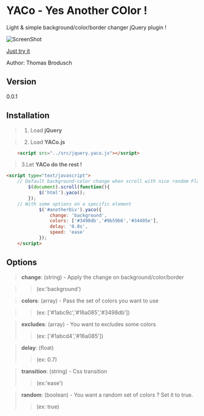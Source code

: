# YACo - Yes Another COlor !
Light & simple background/color/border changer jQuery plugin ! 

![ScreenShot](http://rawgithub.com/tom4dev/YACo/gh-pages/logo.png)




[Just try it](http://tom4dev.github.io/YACo)


Author: Thomas Brodusch

Version
---------
0.0.1

Installation
-------------
> 1. Load **jQuery**
	
> 2. Load **YACo.js**
```html
	<script src="../src/jquery.yaco.js"></script>
```

> 3.Let **YACo do the rest !**
```html
<script type="text/javascript">
	// Default background-color change when scroll with nice random Flat colours !
		$(document).scroll(function(){
        	$('html').yaco();
        });
	// With some options on a specific element
			$('#anotherDiv').yaco({
				change: 'background',
				colors: ['#3498db','#9b59b6','#34495e'],
				delay: '0.8s',
				speed: 'ease'
			});
	</script>
```


Options
-----------
> **change**: (string) - Apply the change on background/color/border 
			
>> (ex:'background')
	
>**colors**: (array) - Pass the set of colors you want to use 
			
>>(ex: ['#1abc9c','#16a085','#3498db'])

>**excludes**: (array) - You want to excludes some colors
>>(ex: ['#1abcd4','#16a085'])

>**delay**: (float) 
>>(ex: 0.7)

>**transition**: (string) - Css transition 
>> (ex:'ease')

>**random**: (boolean) - You want a random set of colors ? Set it to true.
>>(ex: true)


	